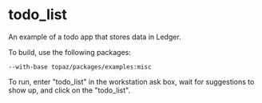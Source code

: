 # todo_list

An example of a todo app that stores data in Ledger.

To build, use the following packages:

```
--with-base topaz/packages/examples:misc
```

To run, enter "todo_list" in the workstation ask box, wait for suggestions to
show up, and click on the "todo_list".